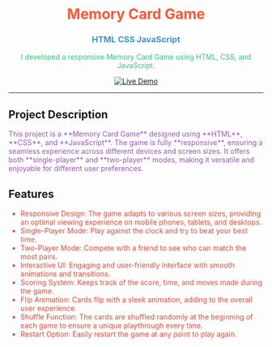 <div align="center">
  <h1 style="color:#ff5733;">Memory Card Game</h1>
  <h3 style="color:#3498db;">HTML CSS JavaScript</h3>
  <p style="color:#2ecc71;">
    I developed a responsive Memory Card Game using HTML, CSS, and JavaScript.
  </p>
  <a href="https://ozfidanmert.github.io/Memory-Card-Game">
    <img src="https://img.shields.io/badge/Live%20Demo-Click%20Here-brightgreen" alt="Live Demo">
  </a>
</div>

---

## Project Description

<p style="color:#9b59b6;">
  This project is a **Memory Card Game** designed using **HTML**, **CSS**, and **JavaScript**. The game is fully **responsive**, ensuring a seamless experience across different devices and screen sizes. It offers both **single-player** and **two-player** modes, making it versatile and enjoyable for different user preferences.
</p>

## Features

<ul style="color:#e74c3c;">
  <li>Responsive Design: The game adapts to various screen sizes, providing an optimal viewing experience on mobile phones, tablets, and desktops.</li>
  <li>Single-Player Mode: Play against the clock and try to beat your best time.</li>
  <li>Two-Player Mode: Compete with a friend to see who can match the most pairs.</li>
  <li>Interactive UI: Engaging and user-friendly interface with smooth animations and transitions.</li>
  <li>Scoring System: Keeps track of the score, time, and moves made during the game.</li>
  <li>Flip Animation: Cards flip with a sleek animation, adding to the overall user experience.</li>
  <li>Shuffle Function: The cards are shuffled randomly at the beginning of each game to ensure a unique playthrough every time.</li>
  <li>Restart Option: Easily restart the game at any point to play again.</li>
</ul>






